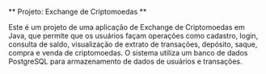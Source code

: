 ** Projeto: Exchange de Criptomoedas **

Este é um projeto de uma aplicação de Exchange de Criptomoedas em Java, 
que permite que os usuários façam operações como cadastro, login, consulta de saldo, visualização de extrato de transações, depósito, saque, compra e venda de criptomoedas. 
O sistema utiliza um banco de dados PostgreSQL para armazenamento de dados de usuários e transações.
